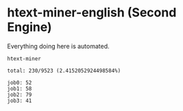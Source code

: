 # htext-miner-english (Second Engine)

Everything doing here is automated.

```
htext-miner

total: 230/9523 (2.4152052924498584%)

job0: 52
job1: 58
job2: 79
job3: 41
```